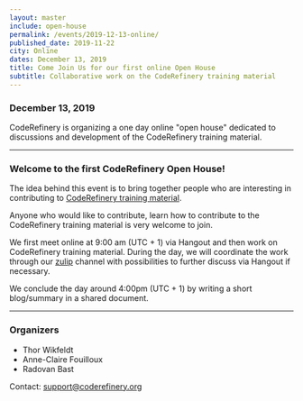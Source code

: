 ```yaml
---
layout: master
include: open-house
permalink: /events/2019-12-13-online/
published_date: 2019-11-22
city: Online
dates: December 13, 2019
title: Come Join Us for our first online Open House
subtitle: Collaborative work on the CodeRefinery training material
---
```


### December 13, 2019

CodeRefinery is organizing a one day online "open house" dedicated to discussions and development of the CodeRefinery training material.

---

### Welcome to the first CodeRefinery Open House!

The idea behind this event is to bring together people who are interesting in 
contributing to [CodeRefinery training material](https://coderefinery.org/lessons/).

Anyone who would like to contribute, learn how to contribute to the CodeRefinery training material is very welcome to join.

We first meet online at 9:00 am (UTC + 1) via Hangout and then work on CodeRefinery training material. During the day, we will coordinate the work through our [zulip](https://coderefinery.zulipchat.com/) channel with possibilities to further discuss via Hangout if necessary.

We conclude the day around 4:00pm (UTC + 1) by writing a short blog/summary in a shared document.

---

### Organizers

- Thor Wikfeldt
- Anne-Claire Fouilloux
- Radovan Bast

Contact: support@coderefinery.org
